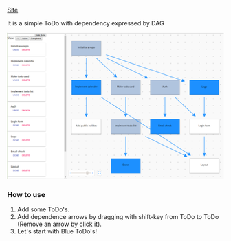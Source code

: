 [Site](https://todo.temp-iwata.tokyo/)

It is a simple ToDo with dependency expressed by DAG

![screenshot](./screenshot2.png)

### How to use
1. Add some ToDo's.
2. Add dependence arrows by dragging with shift-key from ToDo to ToDo (Remove an arrow by click it).
3. Let's start with Blue ToDo's!
